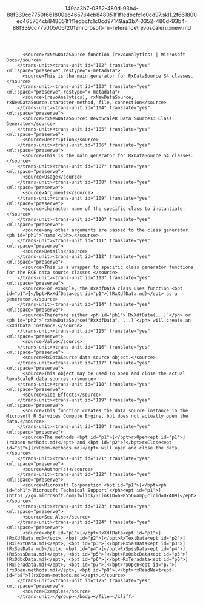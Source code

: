 <?xml version="1.0"?><xliff version="1.2" xmlns="urn:oasis:names:tc:xliff:document:1.2" xmlns:xsi="http://www.w3.org/2001/XMLSchema-instance" xsi:schemaLocation="urn:oasis:names:tc:xliff:document:1.2 xliff-core-1.2-transitional.xsd"><file datatype="xml" original="rxnew.md" source-language="en-US" target-language="en-US"><header><tool tool-id="mdxliff" tool-name="mdxliff" tool-version="1.0-1931010" tool-company="Microsoft" /><xliffext:skl_file_name xmlns:xliffext="urn:microsoft:content:schema:xliffextensions">149aa3b7-0352-480d-93b4-88f339cc7750f661800ec465764cb848051f1f1edbcfc1c0cd97.skl</xliffext:skl_file_name><xliffext:version xmlns:xliffext="urn:microsoft:content:schema:xliffextensions">1.2</xliffext:version><xliffext:ms.openlocfilehash xmlns:xliffext="urn:microsoft:content:schema:xliffextensions">f661800ec465764cb848051f1f1edbcfc1c0cd97</xliffext:ms.openlocfilehash><xliffext:ms.sourcegitcommit xmlns:xliffext="urn:microsoft:content:schema:xliffextensions">149aa3b7-0352-480d-93b4-88f339cc7750</xliffext:ms.sourcegitcommit><xliffext:ms.lasthandoff xmlns:xliffext="urn:microsoft:content:schema:xliffextensions">05/06/2019</xliffext:ms.lasthandoff><xliffext:ms.openlocfilepath xmlns:xliffext="urn:microsoft:content:schema:xliffextensions">microsoft-r\r-reference\revoscaler\rxnew.md</xliffext:ms.openlocfilepath></header><body><group id="content" extype="content"><trans-unit id="101" translate="yes" xml:space="preserve" restype="x-metadata">
          <source>rxNewDataSource function (revoAnalytics) | Microsoft Docs</source>
        </trans-unit><trans-unit id="102" translate="yes" xml:space="preserve" restype="x-metadata">
          <source>This is the main generator for RxDataSource S4 classes.</source>
        </trans-unit><trans-unit id="103" translate="yes" xml:space="preserve" restype="x-metadata">
          <source>(revoAnalytics), rxNewDataSource, rxNewDataSource,character-method, file, connection</source>
        </trans-unit><trans-unit id="104" translate="yes" xml:space="preserve">
          <source>rxNewDataSource: RevoScaleR Data Sources: Class Generator</source>
        </trans-unit><trans-unit id="105" translate="yes" xml:space="preserve">
          <source>Description</source>
        </trans-unit><trans-unit id="106" translate="yes" xml:space="preserve">
          <source>This is the main generator for RxDataSource S4 classes.</source>
        </trans-unit><trans-unit id="107" translate="yes" xml:space="preserve">
          <source>Usage</source>
        </trans-unit><trans-unit id="108" translate="yes" xml:space="preserve">
          <source>Arguments</source>
        </trans-unit><trans-unit id="109" translate="yes" xml:space="preserve">
          <source>character name of the specific class to instantiate.</source>
        </trans-unit><trans-unit id="110" translate="yes" xml:space="preserve">
          <source>any other arguments are passed to the class generator <ph id="ph1">`name`</ph>.</source>
        </trans-unit><trans-unit id="111" translate="yes" xml:space="preserve">
          <source>Details</source>
        </trans-unit><trans-unit id="112" translate="yes" xml:space="preserve">
          <source>This is a wrapper to specific class generator functions for the RCE data source classes.</source>
        </trans-unit><trans-unit id="113" translate="yes" xml:space="preserve">
          <source>For example, the RxXdfData class uses function <bpt id="p1">[</bpt>RxXdfData<ept id="p1">](RxXdfData.md)</ept> as a generator.</source>
        </trans-unit><trans-unit id="114" translate="yes" xml:space="preserve">
          <source>Therefore either <ph id="ph1">`RxXdfData(...)`</ph> or <ph id="ph2">`rxNewDataSource("RxXdfData", ...)`</ph> will create an RxXdfData instance.</source>
        </trans-unit><trans-unit id="115" translate="yes" xml:space="preserve">
          <source>Value</source>
        </trans-unit><trans-unit id="116" translate="yes" xml:space="preserve">
          <source>RxDataSource data source object.</source>
        </trans-unit><trans-unit id="117" translate="yes" xml:space="preserve">
          <source>This object may be used to open and close the actual RevoScaleR data sources.</source>
        </trans-unit><trans-unit id="118" translate="yes" xml:space="preserve">
          <source>Side Effects</source>
        </trans-unit><trans-unit id="119" translate="yes" xml:space="preserve">
          <source>This function creates the data source instance in the Microsoft R Services Compute Engine, but does not actually open the data.</source>
        </trans-unit><trans-unit id="120" translate="yes" xml:space="preserve">
          <source>The methods <bpt id="p1">[</bpt>rxOpen<ept id="p1">](rxOpen-methods.md)</ept> and <bpt id="p2">[</bpt>rxClose<ept id="p2">](rxOpen-methods.md)</ept> will open and close the data.</source>
        </trans-unit><trans-unit id="121" translate="yes" xml:space="preserve">
          <source>Author(s)</source>
        </trans-unit><trans-unit id="122" translate="yes" xml:space="preserve">
          <source>Microsoft Corporation <bpt id="p1">[</bpt><ph id="ph1">`Microsoft Technical Support`</ph><ept id="p1">](https://go.microsoft.com/fwlink/?LinkID=698556&amp;clcid=0x409)</ept></source>
        </trans-unit><trans-unit id="123" translate="yes" xml:space="preserve">
          <source>See Also</source>
        </trans-unit><trans-unit id="124" translate="yes" xml:space="preserve">
          <source><bpt id="p1">[</bpt>RxXdfData<ept id="p1">](RxXdfData.md)</ept>, <bpt id="p2">[</bpt>RxTextData<ept id="p2">](RxTextData.md)</ept>, <bpt id="p3">[</bpt>RxSasData<ept id="p3">](RxSasData.md)</ept>, <bpt id="p4">[</bpt>RxSpssData<ept id="p4">](RxSpssData.md)</ept>, <bpt id="p5">[</bpt>RxOdbcData<ept id="p5">](RxOdbcData.md)</ept>, <bpt id="p6">[</bpt>RxTeradata<ept id="p6">](RxTeradata.md)</ept>, <bpt id="p7">[</bpt>rxOpen<ept id="p7">](rxOpen-methods.md)</ept>, <bpt id="p8">[</bpt>rxReadNext<ept id="p8">](rxOpen-methods.md)</ept>.</source>
        </trans-unit><trans-unit id="125" translate="yes" xml:space="preserve">
          <source>Examples</source>
        </trans-unit></group></body></file></xliff>
